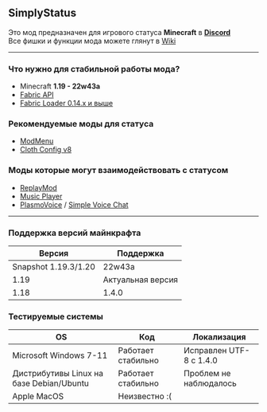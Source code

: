 ## SimplyStatus
Это мод предназначен для игрового статуса **Minecraft** в **[Discord](https://discord.com/company)** <br>
Все фишки и функции мода можете глянут в [Wiki](https://github.com/not-simply-kel/SimplyStatus-fabric/wiki)

<hr>

### Что нужно для стабильной работы мода?
* Minecraft **1.19 - 22w43a**
* [Fabric API](https://www.curseforge.com/minecraft/mc-mods/fabric-api)
* [Fabric Loader 0.14.x и выше](https://fabricmc.net/use)

### Рекомендуемые моды для статуса
* [ModMenu](https://modrinth.com/mod/modmenu)
* [Cloth Config v8](https://modrinth.com/mod/cloth-config)

### Моды которые могут взаимодействовать с статусом
* [ReplayMod](https://www.replaymod.com/)
* [Music Player](https://u-team.info/mods/musicplayer/)
* [PlasmoVoice](https://modrinth.com/mod/plasmo-voice) / [Simple Voice Chat](https://modrinth.com/mod/simple-voice-chat)

<hr>

### Поддержка версий майнкрафта
Версия | Поддержка
--- | ---
Snapshot 1.19.3/1.20 | 22w43a
1.19 | Актуальная версия
1.18 | 1.4.0

### Тестируемые системы
OS | Код | Локализация
--- | --- | ---
Microsoft Windows 7-11 | Работает стабильно | Исправлен UTF-8 с 1.4.0
Дистрибутивы Linux на базе Debian/Ubuntu | Работает стабильно | Проблем не наблюдалось
Apple MacOS | Неизвестно :(
